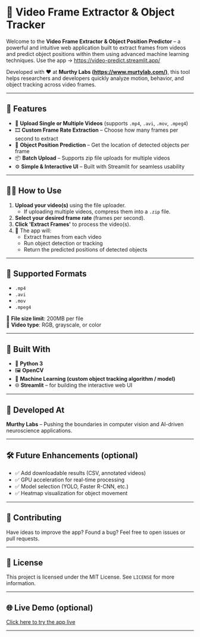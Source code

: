 # 🎥 Video Frame Extractor & Object Tracker

Welcome to the **Video Frame Extractor & Object Position Predictor** – a powerful and intuitive web application built to extract frames from videos and predict object positions within them using advanced machine learning techniques. Use the app -> https://video-predict.streamlit.app/

Developed with ❤️ at **Murthy Labs (https://www.murtylab.com/)**, this tool helps researchers and developers quickly analyze motion, behavior, and object tracking across video frames.

---

## 🚀 Features

- 📁 **Upload Single or Multiple Videos** (supports `.mp4`, `.avi`, `.mov`, `.mpeg4`)
- 🎞️ **Custom Frame Rate Extraction** – Choose how many frames per second to extract
- 🧠 **Object Position Prediction** – Get the location of detected objects per frame
- 📦 **Batch Upload** – Supports zip file uploads for multiple videos
- ⚙️ **Simple & Interactive UI** – Built with Streamlit for seamless usability

---

## 🧑‍🔬 How to Use

1. **Upload your video(s)** using the file uploader.
   - If uploading multiple videos, compress them into a `.zip` file.
2. **Select your desired frame rate** (frames per second).
3. **Click 'Extract Frames'** to process the video(s).
4. 🎯 The app will:
   - Extract frames from each video
   - Run object detection or tracking
   - Return the predicted positions of detected objects

---

## 📂 Supported Formats

- `.mp4`
- `.avi`
- `.mov`
- `.mpeg4`

📌 **File size limit**: 200MB per file  
📌 **Video type**: RGB, grayscale, or color

---

## 🧱 Built With

- 🐍 **Python 3**
- 🖼️ **OpenCV**
- 🧠 **Machine Learning (custom object tracking algorithm / model)**
- 🌐 **Streamlit** – for building the interactive web UI

---

## 📍 Developed At

**Murthy Labs** – Pushing the boundaries in computer vision and AI-driven neuroscience applications.

---

## 🛠️ Future Enhancements (optional)

- ✅ Add downloadable results (CSV, annotated videos)
- ✅ GPU acceleration for real-time processing
- ✅ Model selection (YOLO, Faster R-CNN, etc.)
- ✅ Heatmap visualization for object movement

---


## 🤝 Contributing

Have ideas to improve the app? Found a bug? Feel free to open issues or pull requests.

---

## 📄 License

This project is licensed under the MIT License. See `LICENSE` for more information.

---

## 🌐 Live Demo (optional)

[Click here to try the app live](https://your-deployment-link.com)

---

